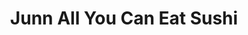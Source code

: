 ---
layout: place
title: "Junn All You Can Eat Sushi"
permalink: /arizona/tempe/junn-all-you-can-eat-sushi.html
stateAbbr: AZ
stateName: Arizona
cityName: Tempe
seo:
  name: "Junn All You Can Eat Sushi"
  type: Restaurant
  links: https://www.junnsushi.com/?utm_source=local&utm_medium=organic&utm_campaign=gmb
description: "Junn All You Can Eat Sushi serves delicious sushi in Tempe, Arizona. Try fresh Japanese dishes for a great dining experience. "
place_id: ChIJR8SfOekJK4cRx7JfG8l8gno
photos:
  - name: >-
      places/ChIJR8SfOekJK4cRx7JfG8l8gno/photos/AeeoHcKLBoLqFm0wye3ELvehTk9aR8U8WWFwUqw9cjfKivlBB95e27yfZhlFa4jMqkGn32TRsp9-6aUUlbknmYj3wCNYqX23r--zovjxel5IlYkQCUqazqUl8EQz9jN_8D4zU-cvNe-AanRb5VQR2vfIHuRYb8_LcaVUm4rZXvZrXlbpFv_OEDSM6t8hARy8UNe30jr291HLCQzK5hTdrNOlhKFhQPryHfGcODN99WMAhgQ9ApRC26CB4jVsVaUIWaWsWoASP9DBFtf2ItXjduayPjnuZ6aDjvdDKVBW_K-0F6ubtA
    widthPx: 1440
    heightPx: 811
    authorAttributions:
      - displayName: Junn All You Can Eat Sushi
        uri: https://maps.google.com/maps/contrib/109392286860273526073
        photoUri: >-
          https://lh3.googleusercontent.com/a-/ALV-UjUxIrkCGXX2uG3gNzbilF_gJK_sr_of5pdhH8jB5v5sr01QgH4G=s100-p-k-no-mo
    flagContentUri: >-
      https://www.google.com/local/imagery/report/?cb_client=maps_api_places.places_api&image_key=!1e10!2sAF1QipOhu1nAYdcUXMB7RrzM50vOmsUb_2BXQNa-Sdyx&hl=en-US
    googleMapsUri: >-
      https://www.google.com/maps/place//data=!3m4!1e2!3m2!1sAF1QipOhu1nAYdcUXMB7RrzM50vOmsUb_2BXQNa-Sdyx!2e10!4m2!3m1!1s0x872b09e9399fc447:0x7a827cc91b5fb2c7
  - name: >-
      places/ChIJR8SfOekJK4cRx7JfG8l8gno/photos/AeeoHcKjOUPH8t6aEoeMHLaAexPE7GIKyxIm_UKLt2KG3lKRvBI3sc19p7KHdwjiurUfG5ZX8NbtrQosCaBM2snKHCz2LP9cAF4cE-eJ4IdqUERXwyoE01061_gAcU5q8gXGzTnIEKbKrS2QJR1dA_XlsFQaNGMiR2b_nXTcU935_ghpdq3M5LuZ4nH_-UrmPOGq-3BePyeCILJ_Di3e5RuPPWRw0bKFNsn2siyMpd22S6d8yZ1fTqfol8HTtmbM38AuVGo7pCyxbUsEwOMoHQ0Vo_EYmdvA_A5pG6y1By3lwpYNKw
    widthPx: 1080
    heightPx: 1350
    authorAttributions:
      - displayName: Junn All You Can Eat Sushi
        uri: https://maps.google.com/maps/contrib/109392286860273526073
        photoUri: >-
          https://lh3.googleusercontent.com/a-/ALV-UjUxIrkCGXX2uG3gNzbilF_gJK_sr_of5pdhH8jB5v5sr01QgH4G=s100-p-k-no-mo
    flagContentUri: >-
      https://www.google.com/local/imagery/report/?cb_client=maps_api_places.places_api&image_key=!1e10!2sAF1QipNS2dfdMiDPDEx6Dxbq9jfNa0kQCyuXYcQWC20h&hl=en-US
    googleMapsUri: >-
      https://www.google.com/maps/place//data=!3m4!1e2!3m2!1sAF1QipNS2dfdMiDPDEx6Dxbq9jfNa0kQCyuXYcQWC20h!2e10!4m2!3m1!1s0x872b09e9399fc447:0x7a827cc91b5fb2c7
  - name: >-
      places/ChIJR8SfOekJK4cRx7JfG8l8gno/photos/AeeoHcLXGoJfSmCc0uX47iHjztPuvUF1eS6_n_3Ys8A2ugHDABewKB67XNQ8zbHdzV9tj5z8uoUfJdHC7LgAIIuA8ng-_oemWZpcpOJjgS9sU-BYZHlRZfMYXk4Yv4qjFyr1AIccPHGGgVrBhOBqwNA2QS9BwQ7a5AJCRvblaABb94FuVeXoCS81rONwR8J86ambRkRX5TmQ9ve_dFGScFJ0t3zQ1QJ8y_m58IODc16eE7xw6EBpd3vG5mD_gOb--tpKblZITzFJfk2dTkH0NIh540QR6IstM7lc5bjjUIMpJz4zgea-tz31jvZmx_98D4iUeScrBATOXyITcQxnb0aWzNt0RcxrfkDerSW0O3W0spRKQ-w666iYixi75R-kBdOo30H_vrZbKZkA0b1x_rdmtJSCbZsSji6c-6l_XNt7OcU
    widthPx: 2252
    heightPx: 2939
    authorAttributions:
      - displayName: Richard Nesh
        uri: https://maps.google.com/maps/contrib/108482816053783077718
        photoUri: >-
          https://lh3.googleusercontent.com/a/ACg8ocLmlyuomuLpVFXB8WDyxwzOZ-RZz8i7Fa4_lZAy5s26EvgGow=s100-p-k-no-mo
    flagContentUri: >-
      https://www.google.com/local/imagery/report/?cb_client=maps_api_places.places_api&image_key=!1e10!2sCIHM0ogKEICAgMCw0azLLA&hl=en-US
    googleMapsUri: >-
      https://www.google.com/maps/place//data=!3m4!1e2!3m2!1sCIHM0ogKEICAgMCw0azLLA!2e10!4m2!3m1!1s0x872b09e9399fc447:0x7a827cc91b5fb2c7
  - name: >-
      places/ChIJR8SfOekJK4cRx7JfG8l8gno/photos/AeeoHcIHhjrfIBExVrMZDuuR9mvdODU--h_f2cE4Y6CBGMisXaAU-eDJ7MI3GkMucL4xpmMlcl-KAK08k2F1PiAugK66AMfgWil-EtB1dxCtBfSr95N79-hb9_70xoXE39f-44mj2o4Iyo7w24twL9xRgOLcrgJfeYfGaAU5TZSBBnlNp2ViakelQu3eawZt2tIT88pPIRY79NPeIRKc1mBGuWVS9BniaVAvUTVUv3wUf7JS8tF8YbJUaYBB7NI3Bx1XoVvyask61z3pad691526PS_kNcTDxrsh7UgozwnmNI0zUvIbo9Aprz1vkK3Lv_xeoFSb-DXMkHeKnnqkVmBMISvydmh1Xsl17iBSsGJ1jfE61huFqN7PaBeY3PGvJy4DZ2IqffcAefc23NKhrh7glTbGV5m_9uUIYESu4Jf7GJvIAKGm
    widthPx: 4032
    heightPx: 3024
    authorAttributions:
      - displayName: Super Aba
        uri: https://maps.google.com/maps/contrib/109088206686261975509
        photoUri: >-
          https://lh3.googleusercontent.com/a-/ALV-UjUflo_797ImkYrEGBADV9nqkWD8OR0mf7GBoFYu2ID_beqCQ3NGrw=s100-p-k-no-mo
    flagContentUri: >-
      https://www.google.com/local/imagery/report/?cb_client=maps_api_places.places_api&image_key=!1e10!2sCIHM0ogKEICAgICv98eq0wE&hl=en-US
    googleMapsUri: >-
      https://www.google.com/maps/place//data=!3m4!1e2!3m2!1sCIHM0ogKEICAgICv98eq0wE!2e10!4m2!3m1!1s0x872b09e9399fc447:0x7a827cc91b5fb2c7
  - name: >-
      places/ChIJR8SfOekJK4cRx7JfG8l8gno/photos/AeeoHcKPbWxiVq3f7U7-r19PHFhdgbzNi9XXOujhho0HrkmrjnDLt-Uj13PAUSCg4UCh7fR5JGr8kelvhHldd5oLJ_PklBlEPGUDaoVMnz9Bcpsw4LU_LsNDVJFMFycvLOcLD2HU83tgsgepaV9p6AfK3rradHA3oFfcVy5Cd03OOnR4x4zh3VvOSGVA3jiLJ0zdW0qMX52gcHpfS9T3gENpQYekJOtK0QNvMj6IIUQ-bfLjroJ_3kexZH6A-A1uGuu9T8ikB4V5TCWJVYpoVGlS9uY39aMXK2Nji5oEYHuOY4u6LlKPCvikgFmip8IITG5TgLd1x9ykX6SMeoOJfEeRmCm6U_EFf-ADznnV4O5cLgFVv7EsOX4Vwg0pY2QYVU6hPxCpGIAqJ6CnAIZ0_zJMiEsMo0ahhxMdSXiZZWbrMRCbEXo
    widthPx: 3024
    heightPx: 4032
    authorAttributions:
      - displayName: Josh W
        uri: https://maps.google.com/maps/contrib/111501992935384678776
        photoUri: >-
          https://lh3.googleusercontent.com/a/ACg8ocISVrKP4XHIB3ED07110TMAnlcBTS_nVq92uXm3HimxQHTyNQ=s100-p-k-no-mo
    flagContentUri: >-
      https://www.google.com/local/imagery/report/?cb_client=maps_api_places.places_api&image_key=!1e10!2sCIHM0ogKEICAgMCI-_PHlAE&hl=en-US
    googleMapsUri: >-
      https://www.google.com/maps/place//data=!3m4!1e2!3m2!1sCIHM0ogKEICAgMCI-_PHlAE!2e10!4m2!3m1!1s0x872b09e9399fc447:0x7a827cc91b5fb2c7
  - name: >-
      places/ChIJR8SfOekJK4cRx7JfG8l8gno/photos/AeeoHcKjHAmJ57vIbzHSZ50udtJBxQM3tua1KnziEBYrCbGrEOZ53kvZye6JbaVbLELEDOgxGnUgmEOCPXkyk4MbRQcpe3dveB-hoJ5U95LdAugRqMgcPK7JlcUs9YLUy5ElezG2yB-aCaTadatfBBWNsJbIwLlA5OvtrXXGdy8-7AR66VrBGVNJL3B9JxzOLjXJRSQ2OJtemPAxXWCNRdAdVJh-bLcpQXACBYQU17t4uM-TTnBgBx3XEdAgB0H03Nt6cvFp3N3rACkJReRAf76v_3-v-VNIQLnOzEuTvS_6eLB_U3gX4F70pU7aUsKB94aHjsYaRh7VI25JEDEU5m3VGnCUVQ6E9Y_YMreXTAqBf_2QjGlASnSvB2iL-ukpiUfDRt3UbTTnBYEFcO5QUixJVi4SI5MPI1qMaZaQPKOq_pVZcEYS
    widthPx: 3472
    heightPx: 3472
    authorAttributions:
      - displayName: Rhoady Howe
        uri: https://maps.google.com/maps/contrib/109654242056272377025
        photoUri: >-
          https://lh3.googleusercontent.com/a-/ALV-UjWx2XhB_XD-TPgfMDDl4XH_9sdAkPhrFjMAEYDAu2eBozeGabYs=s100-p-k-no-mo
    flagContentUri: >-
      https://www.google.com/local/imagery/report/?cb_client=maps_api_places.places_api&image_key=!1e10!2sCIHM0ogKEICAgICL86fnnQE&hl=en-US
    googleMapsUri: >-
      https://www.google.com/maps/place//data=!3m4!1e2!3m2!1sCIHM0ogKEICAgICL86fnnQE!2e10!4m2!3m1!1s0x872b09e9399fc447:0x7a827cc91b5fb2c7
  - name: >-
      places/ChIJR8SfOekJK4cRx7JfG8l8gno/photos/AeeoHcI0M6MD6Uzemdve5qUIu-g3EcfSNMZV6Wxgzh1mqPXf1OJtbWvPJrlqxJUfmMhFsOCdaE38yeyD1Ob-iQSx9T7Vc9zFhyXvWldkOJR5QQ_hC1K5yMs_Z8B5h_GHh0qMZoqrAqCLZRC3dTsHn0wdsL6GENWNwztWS_sfSTeVopTKmzOn2D6yKB4sqhvNj6BW_sZEFpc7sKCzTCIOmDWrMH8lnFB9litk6IB36qelE7Ws1g-feeiURQPMV0Kp7sQCgLlmfz8MBWsq5T9BUXiOjxkGmt11PZ1h5QgjZAOg_1OMnvSlea3XDkubC4tPOmpzyKMrdEXh_XrZ9Sp9rLLyQe6oGSWUSnop1k_ZDr97y0aKdC9fvfl6sT-qyTTRF-_97CnYt7AwcVssU1vWHwGxnPDMCTj5OE8Qa4BhIOBnEk6FdnlB
    widthPx: 4000
    heightPx: 3000
    authorAttributions:
      - displayName: tim stinson
        uri: https://maps.google.com/maps/contrib/109106128105734274202
        photoUri: >-
          https://lh3.googleusercontent.com/a-/ALV-UjUFZGa7cEVuHPkRO2_K7kHZrxf9fIwYJmNujK4j9YltDw42Flg=s100-p-k-no-mo
    flagContentUri: >-
      https://www.google.com/local/imagery/report/?cb_client=maps_api_places.places_api&image_key=!1e10!2sCIHM0ogKEICAgMCgmoCJwwE&hl=en-US
    googleMapsUri: >-
      https://www.google.com/maps/place//data=!3m4!1e2!3m2!1sCIHM0ogKEICAgMCgmoCJwwE!2e10!4m2!3m1!1s0x872b09e9399fc447:0x7a827cc91b5fb2c7
  - name: >-
      places/ChIJR8SfOekJK4cRx7JfG8l8gno/photos/AeeoHcK77fgnOrbi5DCl0y8efLCwYbuRNQu9Z7nkOd8fus7DI76voHfj2iRmcWYkoHUVBN24RmK_rcT7OyuSjxVECR4V5FUkcT4Jf_nGv0HTnWESbWlpKazcu_773CEt7YLrj3eq0Y7Fo_NSdrcCyNwr9ekUvAVVP5JFVGZG6oVGOsMJKOq86btK-twVVEEKB43hlqohEc2i0eApqW8pcL9n_M3QMPeDj6NINgzMMsOKVr6dnbhhthDZVltZcTkL8SEu2zd7x2K3ALo5YECnX2d4otgsqH3bcqLpxp5eUswr1Jn8_Q
    widthPx: 1920
    heightPx: 1280
    authorAttributions:
      - displayName: Junn All You Can Eat Sushi
        uri: https://maps.google.com/maps/contrib/109392286860273526073
        photoUri: >-
          https://lh3.googleusercontent.com/a-/ALV-UjUxIrkCGXX2uG3gNzbilF_gJK_sr_of5pdhH8jB5v5sr01QgH4G=s100-p-k-no-mo
    flagContentUri: >-
      https://www.google.com/local/imagery/report/?cb_client=maps_api_places.places_api&image_key=!1e10!2sAF1QipMmCriHlKffftRk8hJXz9ibIw2l9l6MzLXnBDxr&hl=en-US
    googleMapsUri: >-
      https://www.google.com/maps/place//data=!3m4!1e2!3m2!1sAF1QipMmCriHlKffftRk8hJXz9ibIw2l9l6MzLXnBDxr!2e10!4m2!3m1!1s0x872b09e9399fc447:0x7a827cc91b5fb2c7
  - name: >-
      places/ChIJR8SfOekJK4cRx7JfG8l8gno/photos/AeeoHcLysGnVrEF1oMVjSSJgzRL9j30_25vO1aAreFV5Xur4jd_lu6qbBlHlFubDMUDbS8I7lwsjOTNCiliFxfsr6365sp5I3X7fckO1O2rnZEfl3FXgsvVUTfrN7QZv6GN4dhUDbpp41awddLfIC_k6hINSxL8DnRBkjAmzpPzLvAwZ6NMonJcG1XxjdyMtYXyuHyy3KgVAt851iRxzP1mmyDeH_q_-G9u3iOzyf2U6lNCmDTMeNmzUF3615CXoiiEdv0gfSMsZhSOGV0orgE6C1MojvEyg75i7LSWz4m5d1IwOEw
    widthPx: 1536
    heightPx: 2048
    authorAttributions:
      - displayName: Junn All You Can Eat Sushi
        uri: https://maps.google.com/maps/contrib/109392286860273526073
        photoUri: >-
          https://lh3.googleusercontent.com/a-/ALV-UjUxIrkCGXX2uG3gNzbilF_gJK_sr_of5pdhH8jB5v5sr01QgH4G=s100-p-k-no-mo
    flagContentUri: >-
      https://www.google.com/local/imagery/report/?cb_client=maps_api_places.places_api&image_key=!1e10!2sAF1QipN_jNRyMEUXD3nmps7l0ij_xtGrYRwQJ0pP2AlC&hl=en-US
    googleMapsUri: >-
      https://www.google.com/maps/place//data=!3m4!1e2!3m2!1sAF1QipN_jNRyMEUXD3nmps7l0ij_xtGrYRwQJ0pP2AlC!2e10!4m2!3m1!1s0x872b09e9399fc447:0x7a827cc91b5fb2c7
  - name: >-
      places/ChIJR8SfOekJK4cRx7JfG8l8gno/photos/AeeoHcLQIiHuGBZw-iwxAhj4v_9fEyeUIoObA0w8izrPmCZl8DW8XuPwVBa7Mwm7tRoCgX6JEU4o8qH7yMAUSz1A7dtbaUhn70dhibyw-jMgT8sdBkjmaL1BwkPvAXZHhb1zyLy3yKIm0y422Y1IMgs63T-oGj30xC4Zv7w2E6arJPxeHeukgHuDdObi40Jte79XHVK-6OMJrk0UVH8MiWhG9xwbsBpSGA_JaxJO_15foTzhGwZrakFBiyJVQzJplqVrkFCTlh4mLR3daUBV25Qo_-sHpyikmZ0kp2MFcenChxJ5pQ
    widthPx: 4800
    heightPx: 3200
    authorAttributions:
      - displayName: Junn All You Can Eat Sushi
        uri: https://maps.google.com/maps/contrib/109392286860273526073
        photoUri: >-
          https://lh3.googleusercontent.com/a-/ALV-UjUxIrkCGXX2uG3gNzbilF_gJK_sr_of5pdhH8jB5v5sr01QgH4G=s100-p-k-no-mo
    flagContentUri: >-
      https://www.google.com/local/imagery/report/?cb_client=maps_api_places.places_api&image_key=!1e10!2sAF1QipMyoOJxL1tQiE2A3Il5TpQ4UEQvyBAPFvOFScwp&hl=en-US
    googleMapsUri: >-
      https://www.google.com/maps/place//data=!3m4!1e2!3m2!1sAF1QipMyoOJxL1tQiE2A3Il5TpQ4UEQvyBAPFvOFScwp!2e10!4m2!3m1!1s0x872b09e9399fc447:0x7a827cc91b5fb2c7
address: '1320 E Broadway Rd # 101, Tempe, AZ 85282, USA'
street: '1320 E Broadway Rd # 101'
city: Tempe
state: AZ
zip: '85282'
country: USA
neighborhood: null
latitude: '33.408314'
longitude: '-111.917235'
accessibility_options:
  wheelchairAccessibleParking: true
  wheelchairAccessibleEntrance: true
  wheelchairAccessibleRestroom: true
  wheelchairAccessibleSeating: true
business_status: OPERATIONAL
name: Junn All You Can Eat Sushi
google_maps_links:
  directionsUri: >-
    https://www.google.com/maps/dir//''/data=!4m7!4m6!1m1!4e2!1m2!1m1!1s0x872b09e9399fc447:0x7a827cc91b5fb2c7!3e0
  placeUri: https://maps.google.com/?cid=8827755422789120711
  writeAReviewUri: >-
    https://www.google.com/maps/place//data=!4m3!3m2!1s0x872b09e9399fc447:0x7a827cc91b5fb2c7!12e1
  reviewsUri: >-
    https://www.google.com/maps/place//data=!4m4!3m3!1s0x872b09e9399fc447:0x7a827cc91b5fb2c7!9m1!1b1
  photosUri: >-
    https://www.google.com/maps/place//data=!4m3!3m2!1s0x872b09e9399fc447:0x7a827cc91b5fb2c7!10e5
primary_type: Sushi Restaurant
opening_hours:
  regular: null
  current: null
secondary_opening_hours:
  regular:
    weekdayDescriptions: null
    type: null
  current:
    weekdayDescriptions: null
    type: null
phone: (480) 659-6114
price_level: PRICE_LEVEL_MODERATE
price_range: $20 &ndash; $30
rating: '4.4'
rating_count: 1977
website: >-
  https://www.junnsushi.com/?utm_source=local&utm_medium=organic&utm_campaign=gmb
reviews: null
parking_options: null
payment_options: null
allow_dogs: null
curbside_pickup: null
delivery: null
dine_in: null
good_for_children: null
good_for_groups: null
good_for_sports: null
live_music: null
menu_for_children: null
outdoor_seating: null
reservable: null
restroom: null
serves_beer: null
serves_breakfast: null
serves_brunch: null
serves_cocktails: null
serves_coffee: null
serves_dinner: null
serves_dessert: null
serves_lunch: null
serves_vegetarian_food: null
serves_wine: null
takeout: null
summary: null

---